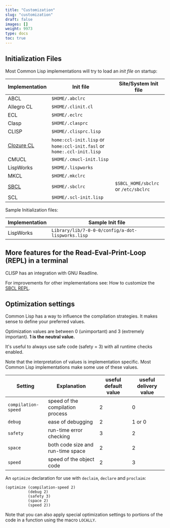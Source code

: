 ```yaml
---
title: "Customization"
slug: "customization"
draft: false
images: []
weight: 9973
type: docs
toc: true
---
```


## Initialization Files
Most Common Lisp implementations will try to load an *init file* on startup:

| Implementation | Init file                | Site/System Init file               |
| -------------- | ------------------------ | ----------------------------------- |
| ABCL           | `$HOME/.abclrc`          |  |
| Allegro CL     | `$HOME/.clinit.cl`       |  |
| ECL            | `$HOME/.eclrc`           |  |
| Clasp          | `$HOME/.clasprc`         |  |
| CLISP          | `$HOME/.clisprc.lisp`    |  |
| [Clozure CL][1]     | `home:ccl-init.lisp` or `home:ccl-init.fasl` or `home:.ccl-init.lisp`   |  |
| CMUCL          | `$HOME/.cmucl-init.lisp` |  |
| LispWorks      | `$HOME/.lispworks`       |  |
| MKCL           | `$HOME/.mkclrc`          |  |
| [SBCL][2]           | `$HOME/.sbclrc`          | `$SBCL_HOME/sbclrc` or `/etc/sbclrc` |
| SCL            | `$HOME/.scl-init.lisp`   |  |

Sample Initialization files:

| Implementation | Sample Init file                                               |
| -------------- | -------------------------------------------------------------- |
| LispWorks      | `Library/lib/7-0-0-0/config/a-dot-lispworks.lisp`              |


  [1]: http://ccl.clozure.com/manual/chapter2.4.html
  [2]: http://www.sbcl.org/manual/#Initialization-Files

## More features for the Read-Eval-Print-Loop (REPL) in a terminal
CLISP has an integration with GNU Readline.

For improvements for other implementations see: How to customize the [SBCL REPL][1].


  [1]: http://stackoverflow.com/questions/11109249/how-to-customize-the-sbcl-repl

## Optimization settings
Common Lisp has a way to influence the compilation strategies. It makes sense to define your preferred values.

Optimization values are between 0 (unimportant) and 3 (extremely important). **1 is the neutral value.**

It's useful to always use safe code (safety = 3) with all runtime checks enabled.

Note that the interpretation of values is implementation specific. Most Common Lisp implementations make some use of these values.

| Setting | Explanation | useful default value | useful delivery value | 
| ------- | ------ |------ |------ |
| `compilation-speed`| speed of the compilation process   | 2   | 0   |
| `debug`   | ease of debugging   | 2   | 1 or 0   |
| `safety`  | run-time error checking   | 3   | 2   |
| `space`   | both code size and run-time space   | 2   | 2   |
| `speed`   | speed of the object code   | 2   | 3   |

An `optimize` declaration for use with `declaim`, `declare` and `proclaim`:

    (optimize (compilation-speed 2)
              (debug 2)
              (safety 3)
              (space 2)
              (speed 2))

Note that you can also apply special optimization settings to portions of the code in a function using the macro `LOCALLY`.

